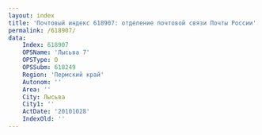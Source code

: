 ```yaml
---
layout: index
title: 'Почтовый индекс 618907: отделение почтовой связи Почты России'
permalink: /618907/
data:
    Index: 618907
    OPSName: 'Лысьва 7'
    OPSType: О
    OPSSubm: 618249
    Region: 'Пермский край'
    Autonom: ''
    Area: ''
    City: Лысьва
    City1: ''
    ActDate: '20101028'
    IndexOld: ''
---
```

